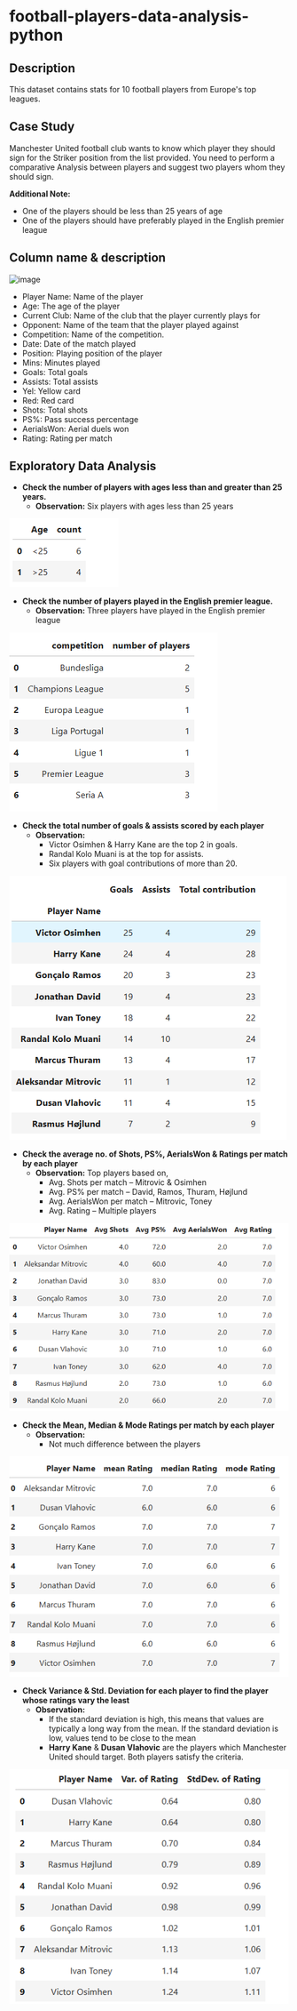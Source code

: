# football-players-data-analysis-python

## Description
This dataset contains stats for 10 football players from Europe's top leagues.

## Case Study
Manchester United football club wants to know which player they should sign for the Striker position from the list provided. You need to perform a comparative Analysis between players and suggest two players whom they should sign.

**Additional Note:**
- One of the players should be less than 25 years of age
- One of the players should have preferably played in the English premier league

## Column name & description
![image](https://github.com/aditigangar-dataanalystduo/football-players-data-analysis/assets/110927056/07ccc1bb-e001-4783-9eec-e5713b1be796)

- Player Name: Name of the player
- Age: The age of the player
- Current Club: Name of the club that the player currently plays for
- Opponent: Name of the team that the player played against
- Competition: Name of the competition.
- Date: Date of the match played
- Position: Playing position of the player
- Mins: Minutes played
- Goals: Total goals
- Assists: Total assists
- Yel: Yellow card
- Red: Red card
- Shots: Total shots
- PS%: Pass success percentage
- AerialsWon: Aerial duels won
- Rating: Rating per match

## Exploratory Data Analysis
- **Check the number of players with ages less than and greater than 25 years.**
   -  **Observation:** Six players with ages less than 25 years
  
![image](https://raw.githubusercontent.com/AyishaRana/football-players-analysis-python/refs/heads/main/Outputs/age%20count.png)

- **Check the number of players played in the English premier league.**
  - **Observation:** Three players have played in the English premier league

![image](https://raw.githubusercontent.com/AyishaRana/football-players-analysis-python/refs/heads/main/Outputs/english%20premier%20league.png)

- **Check the total number of goals & assists scored by each player**
   - **Observation:**
      - Victor Osimhen & Harry Kane are the top 2 in goals.
      - Randal Kolo Muani is at the top for assists.
      - Six players with goal contributions of more than 20.
    
![image](https://raw.githubusercontent.com/AyishaRana/football-players-analysis-python/refs/heads/main/Outputs/total%20contribution.png)
   
- **Check the average no. of Shots, PS%, AerialsWon & Ratings per match by each player**
   - **Observation:** Top players based on, 
      - Avg. Shots per match – Mitrovic & Osimhen
      - Avg.  PS% per match – David, Ramos, Thuram, Højlund
      - Avg.  AerialsWon per match – Mitrovic, Toney
      - Avg. Rating – Multiple players

![image](https://raw.githubusercontent.com/AyishaRana/football-players-analysis-python/refs/heads/main/Outputs/avg%20ratings.png)

- **Check the Mean, Median & Mode Ratings per match by each player**
   - **Observation:**
      - Not much difference between the players

![image](https://raw.githubusercontent.com/AyishaRana/football-players-analysis-python/refs/heads/main/Outputs/mean%20median%20mode.png)

- **Check Variance & Std. Deviation for each player to find the player whose ratings vary the least**
   - **Observation:**
      - If the standard deviation is high, this means that values are typically a long way from the mean. If the standard deviation is low, values tend to be close to the mean
      - **Harry Kane** & **Dusan Vlahovic** are the players which Manchester United should target. Both players satisfy the criteria.

![image](https://raw.githubusercontent.com/AyishaRana/football-players-analysis-python/refs/heads/main/Outputs/variance%20std-dev.png)
